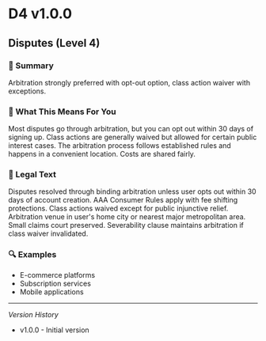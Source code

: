 # D4 v1.0.0

## Disputes (Level 4)

### 📌 Summary
Arbitration strongly preferred with opt-out option, class action waiver with exceptions.

### 👤 What This Means For You
Most disputes go through arbitration, but you can opt out within 30 days of signing up. Class actions are generally waived but allowed for certain public interest cases. The arbitration process follows established rules and happens in a convenient location. Costs are shared fairly.

### 📜 Legal Text
Disputes resolved through binding arbitration unless user opts out within 30 days of account creation. AAA Consumer Rules apply with fee shifting protections. Class actions waived except for public injunctive relief. Arbitration venue in user's home city or nearest major metropolitan area. Small claims court preserved. Severability clause maintains arbitration if class waiver invalidated.

### 🔍 Examples
- E-commerce platforms
- Subscription services
- Mobile applications

---
*Version History*
- v1.0.0 - Initial version